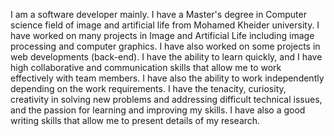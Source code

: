 I am a software developer mainly. I have a Master's degree in Computer science field of image and artificial life from Mohamed Kheider university. I have worked on many projects in Image and Artificial Life including image processing and computer graphics. I have also worked on some projects in web developments (back-end). I have the ability to learn quickly, and I have high collaborative and communication skills that allow me to work effectively with team members. I have also the ability to work independently depending on the work requirements. I have the tenacity, curiosity, creativity in solving new problems and addressing difficult technical issues, and the passion for learning and improving my skills. I have also a good writing skills that allow me to present details of my research.
<!---
NadiaAzri/NadiaAzri is a ✨ special ✨ repository because its `README.md` (this file) appears on your GitHub profile.
You can click the Preview link to take a look at your changes.
--->

